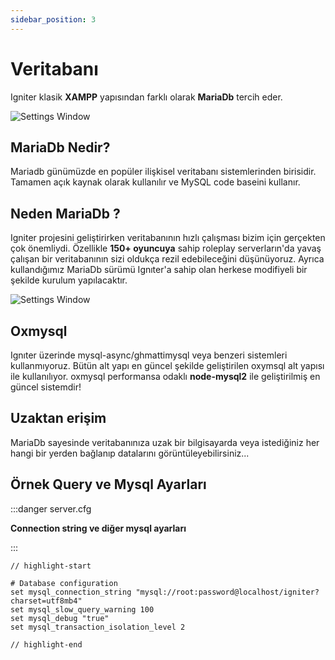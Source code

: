 ```yaml
---
sidebar_position: 3
---
```


# Veritabanı

Igniter klasik **XAMPP** yapısından farklı olarak **MariaDb** tercih eder.

![Settings Window](https://www.hostnextra.com/kb/wp-content/uploads/2021/04/how-to-install-mariadb-on-centos.jpg)

## MariaDb Nedir?

Mariadb günümüzde en popüler ilişkisel veritabanı sistemlerinden birisidir.
Tamamen açık kaynak olarak kullanılır ve MySQL code baseini kullanır.

## Neden MariaDb ?

Igniter projesini geliştirirken veritabanının hızlı çalışması bizim için gerçekten çok önemliydi. Özellikle **150+ oyuncuya** sahip roleplay serverların'da yavaş çalışan bir veritabanının sizi oldukça rezil edebileceğini düşünüyoruz. Ayrıca kullandığımız MariaDb sürümü Ignıter'a sahip olan herkese modifiyeli bir şekilde kurulum yapılacaktır.


![Settings Window](https://i.ibb.co/tz8Lxy9/440cbac137727f9a7becfcbf03214613e472d732.png)

## Oxmysql

Ignıter üzerinde mysql-async/ghmattimysql veya benzeri sistemleri kullanmıyoruz.
Bütün alt yapı en güncel şekilde geliştirilen oxymsql alt yapısı ile kullanılıyor. oxmysql performansa odaklı **node-mysql2** ile geliştirilmiş en güncel sistemdir!

## Uzaktan erişim

MariaDb sayesinde veritabanınıza uzak bir bilgisayarda veya istediğiniz her hangi bir yerden bağlanıp datalarını görüntüleyebilirsiniz...

## Örnek Query ve Mysql Ayarları

:::danger server.cfg

**Connection string ve diğer mysql ayarları**



:::
```text title=
// highlight-start

# Database configuration
set mysql_connection_string "mysql://root:password@localhost/igniter?charset=utf8mb4"
set mysql_slow_query_warning 100
set mysql_debug "true"
set mysql_transaction_isolation_level 2

// highlight-end

```
